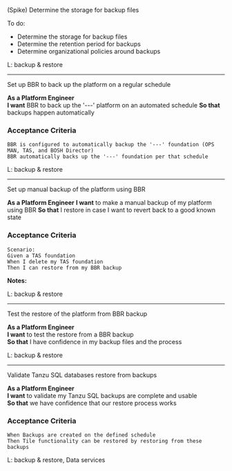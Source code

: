 (Spike) Determine the storage for backup files

To do:
- Determine the storage for backup files
- Determine the retention period for backups
- Determine organizational policies around backups 
  
L: backup & restore

---

Set up BBR to back up the platform on a regular schedule

**As a Platform Engineer**  
**I want** BBR to back up the '---' platform on an automated schedule
**So that** backups happen automatically


### Acceptance Criteria
```gherkin
BBR is configured to automatically backup the '---' foundation (OPS MAN, TAS, and BOSH Director)
BBR automatically backs up the '---' foundation per that schedule 
```

L: backup & restore

---

Set up manual backup of the platform using BBR

**As a Platform Engineer**
**I want** to make a manual backup of my platform using BBR
**So that** I restore in case I want to revert back to a good known state

### Acceptance Criteria
```gherkin
Scenario: 
Given a TAS foundation
When I delete my TAS foundation
Then I can restore from my BBR backup
```

**Notes:**

L: backup & restore

---

Test the restore of the platform from BBR backup

**As a Platform Engineer**  
**I want** to test the restore from a BBR backup  
**So that** I have confidence in my backup files and the process

L: backup & restore

---

Validate Tanzu SQL databases restore from backups

**As a Platform Engineer**  
**I want** to validate my Tanzu SQL backups are complete and usable   
**So that** we have confidence that our restore process works

### Acceptance Criteria
```gherkin
When Backups are created on the defined schedule
Then Tile functionality can be restored by restoring from these backups
```

L: backup & restore, Data services